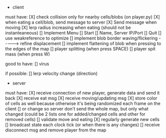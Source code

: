 * client

must have:
[X] check collision only for nearby cells/blobs (on player.py)
[X] when eating a cell/blob, send message to server
[X] Send message when moving
[X] lerp radius increasing when eating (should not be instanteaneous)
[] Implement Menu
    [] Start
    [] Name, Server IP/Port
    [] Quit
[] use weakreference to optimize
[] implement blob border waving/flickering -----> refine displacement
[] implement flattening of blob when pressing to the edges of the map
[] player splitting (when press SPACE)
[] player spit mass (when press W)

good to have:
[] virus

if possible:
[] lerp velocity change (direction)

* server

must have:
[X] receive connection of new player, generate data and send it back
[X] receive eat msg
[X] receive moving/updating msg
[X] store color of cells as well because otherwise it's being randomized each frame on the client
    [] or change so server don't send the whole map, but only what changed (could be 2 lists one for added/changed cells and other for removed cells)
[] validate move and eating
[X] regularly generate new cells
[] broadcast state each clock tick (or when there is any changes)
[] receive disconnect msg and remove player from the map